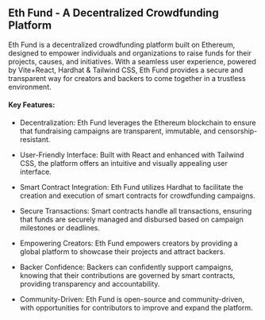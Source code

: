## Eth Fund - A Decentralized Crowdfunding Platform

<p>Eth Fund is a decentralized crowdfunding platform built on Ethereum, designed to empower individuals and organizations to raise funds for their projects, causes, and initiatives. With a seamless user experience, powered by Vite+React, Hardhat & Tailwind CSS, Eth Fund provides a secure and transparent way for creators and backers to come together in a trustless environment.<p>

#### Key Features:

- Decentralization: Eth Fund leverages the Ethereum blockchain to ensure that fundraising campaigns are transparent, immutable, and censorship-resistant.

- User-Friendly Interface: Built with React and enhanced with Tailwind CSS, the platform offers an intuitive and visually appealing user interface.

- Smart Contract Integration: Eth Fund utilizes Hardhat to facilitate the creation and execution of smart contracts for crowdfunding campaigns.

- Secure Transactions: Smart contracts handle all transactions, ensuring that funds are securely managed and disbursed based on campaign milestones or deadlines.

- Empowering Creators: Eth Fund empowers creators by providing a global platform to showcase their projects and attract backers.

- Backer Confidence: Backers can confidently support campaigns, knowing that their contributions are governed by smart contracts, providing transparency and accountability.

- Community-Driven: Eth Fund is open-source and community-driven, with opportunities for contributors to improve and expand the platform.

<!-- Getting Started:

Installation Guide
Usage Instructions
Contributing Guidelines
License
Explore Eth Fund and join the decentralized crowdfunding revolution today.

Feel free to replace "link-to-installation-guide," "link-to-usage-instructions," "link-to-contributing-guidelines," and "link-to-license" with actual links to relevant sections in your README, or you can add these sections as needed to provide more detailed information about installation, usage, contributing, and licensing. -->